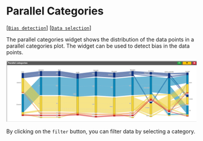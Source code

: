 # Parallel Categories

[[`Bias detection`](../README.md#bias-detection)]
[[`Data selection`](../README.md#data-selection)]

The parallel categories widget shows the distribution of the data points in a parallel categories plot. The widget can be used to detect bias in the data points.


![](./main.png)

By clicking on the `filter` button, you can filter data by selecting a category.


<!-- **How to use the widget** -->

<!-- <img src="./0.png" width="80%"/> -->
